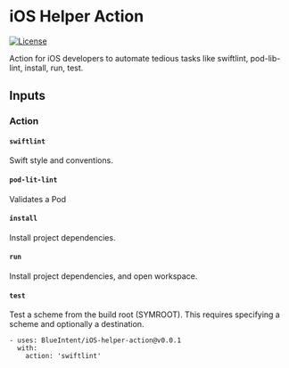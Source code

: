 # iOS Helper Action

[![License](https://img.shields.io/github/license/BlueIntent/iOS-helper-action)](https://github.com/BlueIntent/iOS-helper-action/blob/main/LICENSE)

Action for iOS developers to automate tedious tasks like swiftlint, pod-lib-lint, install, run, test.

## Inputs

### Action
#### `swiftlint`
  Swift style and conventions.
#### `pod-lit-lint`
  Validates a Pod
#### `install`
  Install project dependencies.
#### `run`
  Install project dependencies, and open workspace.
#### `test`
  Test a scheme from the build root (SYMROOT).  This requires specifying a scheme and optionally a destination.

```
- uses: BlueIntent/iOS-helper-action@v0.0.1
  with:
    action: 'swiftlint'
```